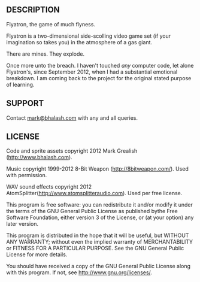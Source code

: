 ## DESCRIPTION

Flyatron, the game of much flyness.

Flyatron is a two-dimensional side-scolling video game set (if your imagination so takes you) in the atmosphere of a gas giant.

There are mines. They explode.

Once more unto the breach. I haven't touched *any* computer code, let alone Flyatron's, since September 2012, when I had a substantial emotional breakdown. I am coming back to the project for the original stated purpose of learning. 

## SUPPORT

Contact mark@bhalash.com with any and all queries.

## LICENSE

Code and sprite assets copyright 2012 Mark Grealish (http://www.bhalash.com).

Music copyright 1999-2012 8-Bit Weapon (http://8bitweapon.com/). Used with permission.

WAV sound effects copyright 2012 AtomSplitter(http://www.atomsplitteraudio.com). Used per free license. 

This program is free software: you can redistribute it and/or modify it under the terms of the GNU General Public License as published bythe Free Software Foundation, either version 3 of the License, or (at your option) any later version.

This program is distributed in the hope that it will be useful, but WITHOUT ANY WARRANTY; without even the implied warranty of MERCHANTABILITY or FITNESS FOR A PARTICULAR PURPOSE. See the GNU General Public License for more details.

You should have received a copy of the GNU General Public License along with this program.  If not, see <http://www.gnu.org/licenses/>.

